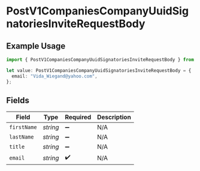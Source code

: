 # PostV1CompaniesCompanyUuidSignatoriesInviteRequestBody

## Example Usage

```typescript
import { PostV1CompaniesCompanyUuidSignatoriesInviteRequestBody } from "openapi/models/operations";

let value: PostV1CompaniesCompanyUuidSignatoriesInviteRequestBody = {
  email: "Vida_Wiegand@yahoo.com",
};
```

## Fields

| Field              | Type               | Required           | Description        |
| ------------------ | ------------------ | ------------------ | ------------------ |
| `firstName`        | *string*           | :heavy_minus_sign: | N/A                |
| `lastName`         | *string*           | :heavy_minus_sign: | N/A                |
| `title`            | *string*           | :heavy_minus_sign: | N/A                |
| `email`            | *string*           | :heavy_check_mark: | N/A                |